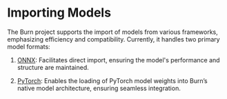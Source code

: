 # Importing Models

The Burn project supports the import of models from various frameworks, emphasizing efficiency and
compatibility. Currently, it handles two primary model formats:

1. [ONNX](./onnx-model.md): Facilitates direct import, ensuring the model's performance and structure
   are maintained.

2. [PyTorch](./pytorch-model.md): Enables the loading of PyTorch model weights into Burn’s native model
   architecture, ensuring seamless integration.
